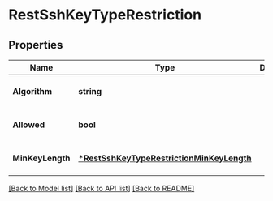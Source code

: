 # RestSshKeyTypeRestriction

## Properties
Name | Type | Description | Notes
------------ | ------------- | ------------- | -------------
**Algorithm** | **string** |  | [optional] [default to null]
**Allowed** | **bool** |  | [optional] [default to null]
**MinKeyLength** | [***RestSshKeyTypeRestrictionMinKeyLength**](RestSshKeyTypeRestriction_minKeyLength.md) |  | [optional] [default to null]

[[Back to Model list]](../README.md#documentation-for-models) [[Back to API list]](../README.md#documentation-for-api-endpoints) [[Back to README]](../README.md)

